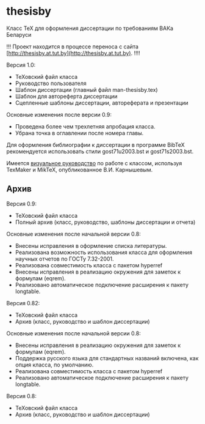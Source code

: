 # thesisby
Класс TeX для оформления диссертации по требованиям ВАКа Беларуси

!!! Проект находится в процессе переноса с сайта [http://thesisby.at.tut.by](http://thesisby.at.tut.by). !!!!

Версия 1.0:

* ТеХовский файл класса
* Руководство пользователя
* Шаблон диссертации (главный файл man-thesisby.tex)
* Шаблон для автореферта диссертации
* Сцепленные шаблоны диссертации, автореферата и презентации
 
Основные изменения после версии 0.9:

* Проведена более чем трехлетняя апробация класса.
* Убрана точка в оглавлении после номера главы.

Для оформления библиографии к диссертации в программе BibTeX рекомендуется использовать стили gost71u2003.bst и gost71s2003.bst.

Имеется [визуальное руководство](http://piohelp.ru/myfiles/miktex2/petrov.html) по работе с классом, используя TexMaker и MikTeX, опубликованное В.И. Карнышевым.

## Архив

Версия 0.9:

* ТеХовский файл класса
* Полный архив (класс, руководство, шаблоны диссертации и отчета)
 
Основные изменения после начальной версии 0.8:

* Внесены исправления в оформление списка литературы.
* Реализована возможность использования класса для оформления научных отчетов по ГОСТу 7.32-2001.
* Реализована совместимость класса с пакетом hyperref
* Внесены исправления в реализацию окружения для заметок к формулам (eqrem).
* Реализовано автоматическое подключение расширения к пакету longtable.
 
Версия 0.82:

* ТеХовский файл класса
* Архив (класс, руководство и шаблон диссертации)

Основные изменения после начальной версии 0.8:

* Внесены исправления в реализацию окружения для заметок к формулам (eqrem).
* Поддержка русского языка для стандартных названий включена, как опция класса, по умолчанию.
* Реализована совместимость класса с пакетом hyperref
* Реализовано автоматическое подключение расширения к пакету longtable.

Версия 0.8:

* ТеХовский файл класса
* Архив (класс, руководство и шаблон диссертации)


